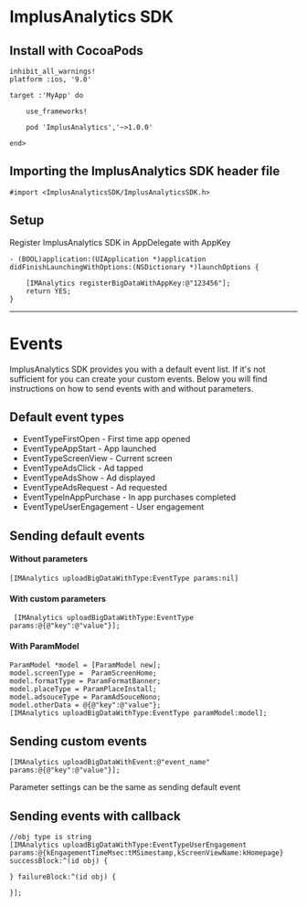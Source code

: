 # ImplusAnalytics SDK

## Install  with  CocoaPods

``` 
inhibit_all_warnings!
platform :ios, '9.0'

target :'MyApp' do
    
    use_frameworks!

    pod 'ImplusAnalytics','~>1.0.0'

end>
```

##  Importing the ImplusAnalytics SDK header file
```
#import <ImplusAnalyticsSDK/ImplusAnalyticsSDK.h>
```

## Setup

Register ImplusAnalytics SDK in AppDelegate with AppKey

```
- (BOOL)application:(UIApplication *)application didFinishLaunchingWithOptions:(NSDictionary *)launchOptions {
    
    [IMAnalytics registerBigDataWithAppKey:@"123456"];
    return YES;
}
```

***
# Events
ImplusAnalytics SDK provides you with a default event list. If it's not sufficient for you can create your custom events. Below you will find instructions on how to send events with and without parameters.

## Default event types
* EventTypeFirstOpen - First time app opened
* EventTypeAppStart - App launched
* EventTypeScreenView - Current screen
* EventTypeAdsClick - Ad tapped
* EventTypeAdsShow - Ad displayed
* EventTypeAdsRequest - Ad requested
* EventTypeInAppPurchase - In app purchases completed
* EventTypeUserEngagement - User engagement

## Sending default events
####  Without parameters
```
[IMAnalytics uploadBigDataWithType:EventType params:nil]
```

#### With custom parameters
```
 [IMAnalytics uploadBigDataWithType:EventType params:@{@"key":@"value"}];
```

#### With ParamModel
```
ParamModel *model = [ParamModel new];
model.screenType =  ParamScreenHome;
model.formatType = ParamFormatBanner;
model.placeType = ParamPlaceInstall;
model.adsouceType = ParamAdSouceNono;
model.otherData = @{@"key":@"value"};
[IMAnalytics uploadBigDataWithType:EventType paramModel:model];
```

## Sending custom events
```
[IMAnalytics uploadBigDataWithEvent:@"event_name" params:@{@"key":@"value"}];
```
Parameter settings can be the same as sending default event

## Sending events with callback
```
//obj type is string
[IMAnalytics uploadBigDataWithType:EventTypeUserEngagement params:@{kEngagementTimeMsec:tMSimestamp,kScreenViewName:kHomepage} successBlock:^(id obj) {
    
} failureBlock:^(id obj) {
    
}];
```
